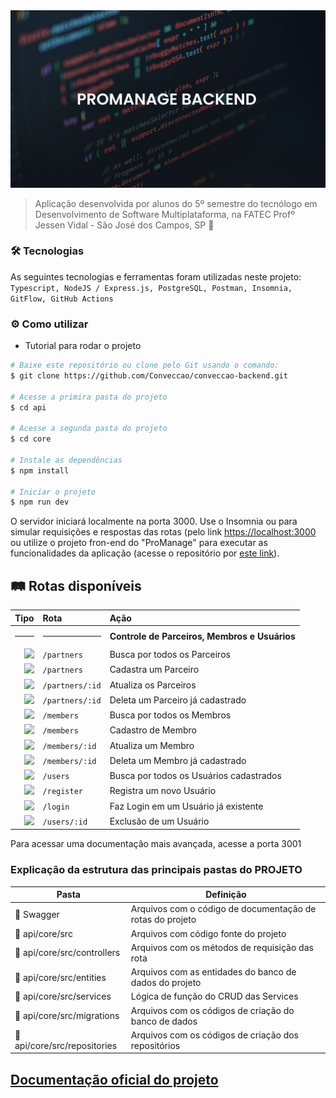 <img src = "https://github.com/ProManage-FatecSJC/pro-manager-documentation/blob/main/Back-end.png">

> Aplicação desenvolvida por alunos do 5º semestre do tecnólogo em Desenvolvimento de Software Multiplataforma, na FATEC Profº Jessen Vidal - São José dos Campos, SP :rocket:

### :hammer_and_wrench: Tecnologias

As seguintes tecnologias e ferramentas foram utilizadas neste projeto: `Typescript, NodeJS / Express.js, PostgreSQL, Postman, Insomnia, GitFlow, GitHub Actions`

### :gear: Como utilizar

<!-- Para consumir esta API, é preciso seguir o passo a passo abaixo ou utilizar a URL do serviço em nuvem (através deste link: [https://help-duck-tickets.herokuapp.com/tickets/](https://help-duck-tickets.herokuapp.com/tickets/)). -->

- Tutorial para rodar o projeto

```bash
# Baixe este repositório ou clone pelo Git usando o comando:
$ git clone https://github.com/Conveccao/conveccao-backend.git

# Acesse a primira pasta do projeto
$ cd api

# Acesse a segunda pasta do projeto
$ cd core

# Instale as dependências
$ npm install

# Iniciar o projeto
$ npm run dev


```
O servidor iniciará localmente na porta 3000. Use o Insomnia ou para simular requisições e respostas das rotas (pelo link [https://localhost:3000]((https://localhost:3000)) ou utilize o projeto fron-end do "ProManage" para executar as funcionalidades da aplicação (acesse o repositório por [este link](https://github.com/Conveccao/conveccao-frontend)).

## :railway_track: Rotas disponíveis
 


<div>
  
|                                                                    Tipo | Rota                                 | Ação                            |
| ----------------------------------------------------------------------: | :----------------------------------- | :------------------------------ |
|   <hr>                                                                  | <hr>                                 | **Controle de Parceiros, Membros e Usuários**|
| [![](https://img.shields.io/badge/GET-2E8B57?style=for-the-badge)]() | `/partners` | Busca por todos os Parceiros|
| [![](https://img.shields.io/badge/POST-4682B4?style=for-the-badge)]() | `/partners` | Cadastra um Parceiro|
| [![](https://img.shields.io/badge/PUT-9370DB?style=for-the-badge)]() | `/partners/:id`| Atualiza os Parceiros |
| [![](https://img.shields.io/badge/DELETE-CD853F?style=for-the-badge)]() | `/partners/:id` | Deleta um Parceiro já cadastrado|
| [![](https://img.shields.io/badge/GET-2E8B57?style=for-the-badge)]() | `/members`| Busca por todos os Membros |
| [![](https://img.shields.io/badge/POST-4682B4?style=for-the-badge)]() | `/members` | Cadastro de Membro |
| [![](https://img.shields.io/badge/PUT-9370DB?style=for-the-badge)]() | `/members/:id`| Atualiza um Membro |
| [![](https://img.shields.io/badge/DELETE-CD853F?style=for-the-badge)]() | `/members/:id`| Deleta um Membro já cadastrado | 
| [![](https://img.shields.io/badge/GET-2E8B57?style=for-the-badge)]() | `/users`| Busca por todos os Usuários cadastrados |
| [![](https://img.shields.io/badge/POST-4682B4?style=for-the-badge)]() | `/register`| Registra um novo Usuário |
| [![](https://img.shields.io/badge/POST-4682B4?style=for-the-badge)]() | `/login`| Faz Login em um Usuário já existente | 
| [![](https://img.shields.io/badge/DELETE-CD853F?style=for-the-badge)]() | `/users/:id`| Exclusão de um Usuário |

  
 
Para acessar uma documentação mais avançada, acesse a porta 3001
  
</div>

### Explicação da estrutura das principais pastas do PROJETO

| Pasta                                                       | Definição                                                                       |
| ----------------------------------------------------------- | ------------------------------------------------------------------------------- |
| :open_file_folder: Swagger                                     | Arquivos com o código de documentação de rotas do projeto                                          |
| :open_file_folder: api/core/src                               | Arquivos com código fonte do projeto |
| :open_file_folder: api/core/src/controllers                          | Arquivos com os métodos de requisição das rota|
| :open_file_folder: api/core/src/entities                             | Arquivos com as entidades do banco de dados do projeto|
| :open_file_folder: api/core/src/services                             | Lógica de função do CRUD das Services|
| :open_file_folder: api/core/src/migrations | Arquivos com os códigos de criação do banco de dados |
| :open_file_folder: api/core/src/repositories | Arquivos com os códigos de criação dos repositórios |




## [Documentação oficial do projeto](https://github.com/ProManage-FatecSJC/pro-manager-documentation)

<br>
